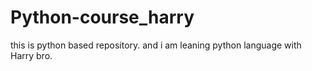 # Python-course_harry
this is python based repository. 
and i am leaning python language with Harry bro. 
